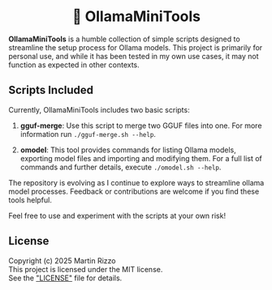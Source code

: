 <div align="center">

# 🧰 OllamaMiniTools

</div>

**OllamaMiniTools** is a humble collection of simple scripts designed to streamline the setup process for Ollama models. This project is primarily for personal use, and while it has been tested in my own use cases, it may not function as expected in other contexts.

## Scripts Included

Currently, OllamaMiniTools includes two basic scripts:

1. **gguf-merge**: Use this script to merge two GGUF files into one. For more information run `./gguf-merge.sh --help`.

2. **omodel**: This tool provides commands for listing Ollama models, exporting model files and importing and modifying them. For a full list of commands and further details, execute `./omodel.sh --help`.

The repository is evolving as I continue to explore ways to streamline ollama model processes. Feedback or contributions are welcome if you find these tools helpful.

Feel free to use and experiment with the scripts at your own risk!

## License

Copyright (c) 2025 Martin Rizzo  
This project is licensed under the MIT license.  
See the ["LICENSE"](LICENSE) file for details.
